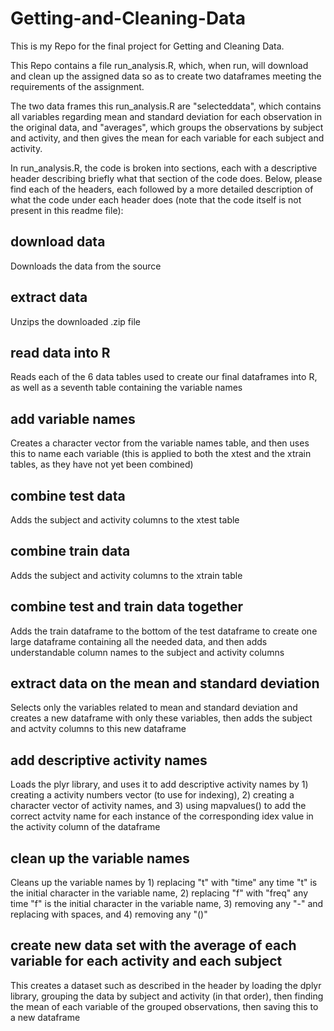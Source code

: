 # Getting-and-Cleaning-Data
This is my Repo for the final project for Getting and Cleaning Data.

This Repo contains a file run_analysis.R, which, when run, will download and clean up the assigned data so as to create two dataframes meeting the requirements of the assignment.

The two data frames this run_analysis.R are "selecteddata", which contains all variables regarding mean and standard deviation for each observation in the original data, and "averages", which groups the observations by subject and activity, and then gives the mean for each variable for each subject and activity.

In run_analysis.R, the code is broken into sections, each with a descriptive header describing briefly what that section of the code does. Below, please find each of the headers, each followed by a more detailed description of what the code under each header does (note that the code itself is not present in this readme file):



## download data
Downloads the data from the source

## extract data
Unzips the downloaded .zip file

## read data into R
Reads each of the 6 data tables used to create our final dataframes into R, as well as a seventh table containing the variable names

## add variable names
Creates a character vector from the variable names table, and then uses this to name each variable (this is applied to both the xtest and the xtrain tables, as they have not yet been combined)

## combine test data
Adds the subject and activity columns to the xtest table

## combine train data
Adds the subject and activity columns to the xtrain table

## combine test and train data together
Adds the train dataframe to the bottom of the test dataframe to create one large dataframe containing all the needed data, and then adds understandable column names to the subject and activity columns 

## extract data on the mean and standard deviation
Selects only the variables related to mean and standard deviation and creates a new dataframe with only these variables, then adds the subject and actvity columns to this new dataframe

## add descriptive activity names
Loads the plyr library, and uses it to add descriptive activity names by 1) creating a activity numbers vector (to use for indexing), 2) creating a character vector of activity names, and 3) using mapvalues() to add the correct actvity name for each instance of the corresponding idex value in the activity column of the dataframe 

## clean up the variable names
Cleans up the variable names by 1) replacing "t" with "time" any time "t" is the initial character in the variable name, 2) replacing "f" with "freq" any time "f" is the initial character in the variable name, 3) removing any "-" and replacing with spaces, and 4) removing any "()"

## create new data set with the average of each variable for each activity and each subject
This creates a dataset such as described in the header by loading the dplyr library, grouping the data by subject and activity (in that order), then finding the mean of each variable of the grouped observations, then saving this to a new dataframe

